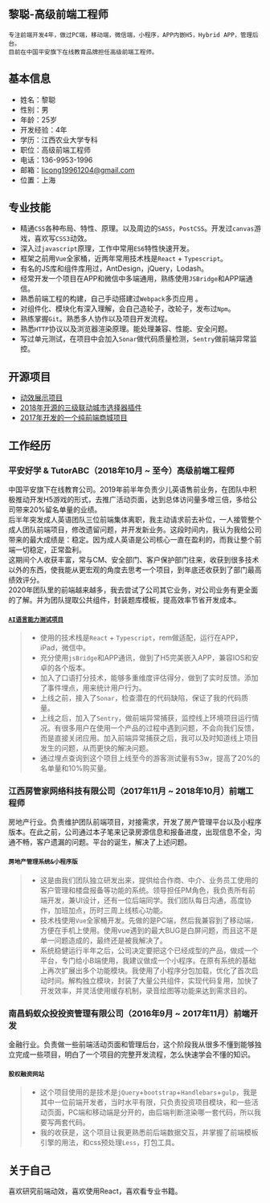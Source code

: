 ## 黎聪-高级前端工程师

	专注前端开发4年，做过PC端，移动端，微信端，小程序，APP内嵌H5，Hybrid APP，管理后台。
	目前在中国平安旗下在线教育品牌担任高级前端工程师。

## 基本信息
* 姓名：黎聪
* 性别：男
* 年龄：25岁
* 开发经验：4年
* 学历：江西农业大学专科
* 职位：高级前端工程师
* 电话：136-9953-1996
* 邮箱：licong19961204@gmail.com
* 位置：上海

## 专业技能
* 精通`CSS`各种布局、特性、原理。以及周边的`SASS`，`PostCSS`。开发过`canvas`游戏，喜欢写`CSS3`动效。
* 深入过`javascript`原理，工作中常用`ES6`特性快速开发。
* 框架之前用`Vue`全家桶，近两年常用技术栈是`React` + `Typescript`。 
* 有名的JS库和组件库用过，AntDesign，jQuery，Lodash。 
* 经常开发一个项目在APP和微信中多端通用，熟练使用`JSBridge`和APP端通信。
* 熟悉前端工程的构建，自己手动搭建过`Webpack`多页应用 。
* 对组件化、模块化有深入理解，会自己造轮子，改轮子，发布过`Npm`。
* 熟练掌握`Git`。熟悉多人协作以及项目开发流程。
* 熟悉`HTTP`协议以及浏览器渲染原理。能处理兼容、性能、安全问题。
* 写过单元测试，在项目中会加入`Sonar`做代码质量检测，`Sentry`做前端异常监控。

## 开源项目
* [动效展示项目]()
* [2018年开源的三级联动城市选择器插件](https://github.com/licong96/lc-city-selector)
* [2017年开发的一个纯前端商城项目](https://github.com/licong96/women-wear-mall)

## 工作经历
### 平安好学 & TutorABC（2018年10月 ~ 至今）高级前端工程师

中国平安旗下在线教育公司。2019年前半年负责少儿英语售前业务，在团队中积极推动开发H5游戏的形式，去推广活动页面，达到总体访问量多增三倍，多给公司带来20%留名单量的业绩。<br />
后半年突发成人英语团队三位前端集体离职，我主动请求前去补位，一人接管整个成人团队前端项目，修改遗留问题，并开发新业务。这段时间内，我认为我给公司带来的最大成绩是：稳定。因为成人英语是公司核心一直在盈利的，而我让整个前端一切稳定，正常盈利。<br />
这期间个人收获丰富，常与CM、安全部门、客户保护部门往来，收获到很多技术以外的东西，使我能从更宏观的角度去思考一个项目，到年底还收获到了部门最高绩效评分。<br />
2020年团队里的前端越来越多，我去尝试了公司其它业务，对公司业务有更全面的了解。并为团队提取公共组件，封装题库模板，提高效率节省开发成本。<br />


#### [`AI语言能力测试项目`](https://wx-member.tutorabc.com.cn/language-test/#/home)
> * 使用的技术栈是`React` + `Typescript`，rem做适配，运行在APP，iPad，微信中。
> * 充分使用`jsBridge`和APP通讯，做到了H5完美嵌入APP，兼容IOS和安卓的各个版本。
> * 加入了口语打分技术，能够多重维度评估得分，做到了实时反馈。添加了事件埋点，用来统计用户行为。
> * 上线之前，接入了`Sonar`，检查潜在的代码缺陷，保证了我的代码质量。
> * 上线之后，加入了`Sentry`，做前端异常捕获，监控线上环境项目运行情况。有很多用户在使用一个产品的过程中遇到问题，不会向我们反馈，而是直接关闭应用。加入前端异常捕获之后，我可以及时知道线上项目发生的问题，从而更快的解决问题。
> * 通过埋点查询到这个项目上线至今的游客测试量有53w，提高了20%的名单量和10%购买量。



### 江西房管家网络科技有限公司（2017年11月 ~ 2018年10月）前端工程师
房地产行业。负责维护团队前端项目，对接需求，开发了房产管理平台以及小程序版本。在此之前，公司通过本子笔来记录房源信息和报备进度，出现信息不全，沟通不畅，客户遗漏的问题。平台的诞生，解决了上述问题。


#### `房地产管理系统&小程序版`

>* 这是由我们团队独立研发出来，提供给合作商、中介、业务员工使用的客户管理和楼盘报备等功能的系统。领导担任PM角色，我负责所有前端开发，兼UI设计，还有一位后端同学。我们团队每日沟通，高度协作，加班加点，历时三周上线核心功能。
>* 技术栈使用`Vue`全家桶开发。先做的是PC端，然后我兼容到了移动端，方便在手机上使用。使用vue遇到的最大BUG是白屏问题，而且这不是单一问题造成的，最终还是被我解决了。
>* 系统稳健运行半年之后，公司决定要把这个已经成型的产品，做成一个平台，专门给小B端使用，我建议做成一个小程序。在原有系统的基础上再次扩展出多个功能模块。我使用了小程序分包加载，优化了首次启动时间。解构独立模块，封装了大量公共组件，实现代码复用，加快了开发效率，并灵活使用缓存机制，录音绘图等功能来达到需求目的。


### 南昌蚂蚁众投投资管理有限公司（2016年9月 ~ 2017年11月）前端开发
金融行业。负责做一些前端活动页面和管理后台，这个阶段我从很多不懂到能够独立完成一些项目，明白了一个项目的完整开发流程，怎么快速学会不懂的知识。

#### `股权融资网站`
>* 这个项目使用的是技术是`jQuery`+`bootstrap`+`Handlebars`+`gulp`，我是其中一位前端开发者，当时水平有限，只负责投资项目模块，和一些活动页面，PC端和移动端是分开的，由后端判断渲染哪一套代码，所以我要写两套代码。
>* 我的收获是，这个项目让我更熟悉前后端数据交互，并掌握了前端模板引擎的用法，和css预处理`Less`，打包工具。



## 关于自己
喜欢研究前端动效，喜欢使用React，喜欢看专业书籍。






